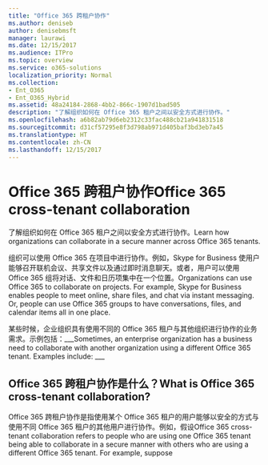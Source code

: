 ```yaml
---
title: "Office 365 跨租户协作"
ms.author: deniseb
author: denisebmsft
manager: laurawi
ms.date: 12/15/2017
ms.audience: ITPro
ms.topic: overview
ms.service: o365-solutions
localization_priority: Normal
ms.collection:
- Ent_O365
- Ent_O365_Hybrid
ms.assetid: 48a24184-2868-4bb2-866c-1907d1bad505
description: "了解组织如何在 Office 365 租户之间以安全方式进行协作。"
ms.openlocfilehash: a6b82ab79d6eb2312c33fac488cb21a941831518
ms.sourcegitcommit: d31cf57295e8f3d798ab971d405baf3bd3eb7a45
ms.translationtype: HT
ms.contentlocale: zh-CN
ms.lasthandoff: 12/15/2017
---
```

# <a name="office-365-cross-tenant-collaboration"></a><span data-ttu-id="2a82f-103">Office 365 跨租户协作</span><span class="sxs-lookup"><span data-stu-id="2a82f-103">Office 365 cross-tenant collaboration</span></span>

<span data-ttu-id="2a82f-104">了解组织如何在 Office 365 租户之间以安全方式进行协作。</span><span class="sxs-lookup"><span data-stu-id="2a82f-104">Learn how organizations can collaborate in a secure manner across Office 365 tenants.</span></span>
  
<span data-ttu-id="2a82f-p101">组织可以使用 Office 365 在项目中进行协作。例如，Skype for Business 使用户能够召开联机会议、共享文件以及通过即时消息聊天。或者，用户可以使用 Office 365 组将对话、文件和日历项集中在一个位置。</span><span class="sxs-lookup"><span data-stu-id="2a82f-p101">Organizations can use Office 365 to collaborate on projects. For example, Skype for Business enables people to meet online, share files, and chat via instant messaging. Or, people can use Office 365 groups to have conversations, files, and calendar items all in one place.</span></span>
  
<span data-ttu-id="2a82f-p102">某些时候，企业组织具有使用不同的 Office 365 租户与其他组织进行协作的业务需求。示例包括：___</span><span class="sxs-lookup"><span data-stu-id="2a82f-p102">Sometimes, an enterprise organization has a business need to collaborate with another organization using a different Office 365 tenant. Examples include: ___</span></span>
  
## <a name="what-is-office-365-cross-tenant-collaboration"></a><span data-ttu-id="2a82f-110">Office 365 跨租户协作是什么？</span><span class="sxs-lookup"><span data-stu-id="2a82f-110">What is Office 365 cross-tenant collaboration?</span></span>
<span data-ttu-id="2a82f-111"><a name="whatisctc"> </a></span><span class="sxs-lookup"><span data-stu-id="2a82f-111"><a name="whatisctc"> </a></span></span>

<span data-ttu-id="2a82f-p103">Office 365 跨租户协作是指使用某个 Office 365 租户的用户能够以安全的方式与使用不同 Office 365 租户的其他用户进行协作。例如，假设</span><span class="sxs-lookup"><span data-stu-id="2a82f-p103">Office 365 cross-tenant collaboration refers to people who are using one Office 365 tenant being able to collaborate in a secure manner with others who are using a different Office 365 tenant. For example, suppose</span></span> 
  

